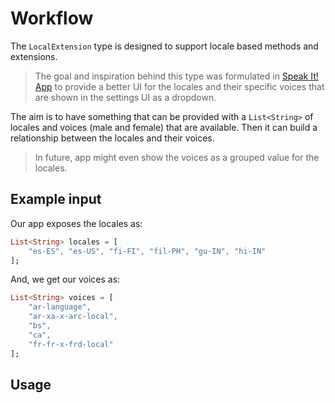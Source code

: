 # Workflow
The `LocalExtension` type is designed to support locale based methods and extensions. 

> The goal and inspiration behind this type was formulated in [Speak It! App](https://play.google.com/store/apps/details?id=com.wordpress.afzaalahmadzeeshan.speakitapp&hl=en&gl=US)
> to provide a better UI for the locales and their specific voices that are shown in the settings UI 
> as a dropdown.

The aim is to have something that can be provided with a `List<String>` of locales and voices (male 
and female) that are available. Then it can build a relationship between the locales and their voices.

> In future, app might even show the voices as a grouped value for the locales.

## Example input
Our app exposes the locales as:

``` dart
List<String> locales = [
    "es-ES", "es-US", "fi-FI", "fil-PH", "gu-IN", "hi-IN"
];
```

And, we get our voices as:

``` dart
List<String> voices = [
    "ar-language", 
    "ar-xa-x-arc-local",
    "bs", 
    "ca",
    "fr-fr-x-frd-local"
];
```

## Usage
